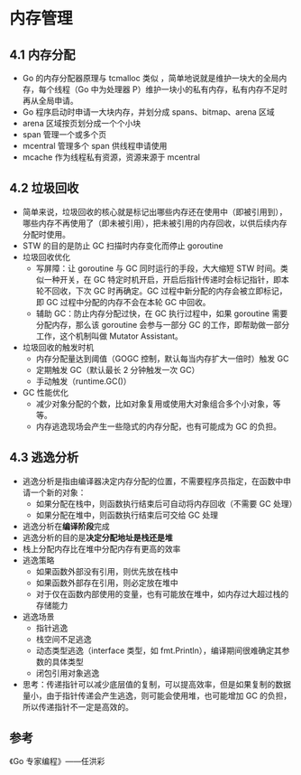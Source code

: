 # 内存管理

## 4.1 内存分配

- Go 的内存分配器原理与 tcmalloc 类似 ，简单地说就是维护一块大的全局内存，每个线程（Go 中为处理器 P）维护一块小的私有内存，私有内存不足时再从全局申请。
-  Go 程序启动时申请一大块内存，并划分成 spans、bitmap、arena 区域
  - arena 区域按页划分成一个个小块
  - span 管理一个或多个页
  - mcentral 管理多个 span 供线程申请使用
  - mcache 作为线程私有资源，资源来源于 mcentral

## 4.2 垃圾回收

- 简单来说，垃圾回收的核心就是标记出哪些内存还在使用中（即被引用到），哪些内存不再使用了（即未被引用），把未被引用的内存回收，以供后续内存分配时使用。
- STW 的目的是防止 GC 扫描时内存变化而停止 goroutine
- 垃圾回收优化
  - 写屏障：让 goroutine 与 GC 同时运行的手段，大大缩短 STW 时间。类似一种开关，在 GC 特定时机开启，开启后指针传递时会标记指针，即本轮不回收，下次 GC 时再确定。GC 过程中新分配的内存会被立即标记，即 GC 过程中分配的内存不会在本轮 GC 中回收。
  -  辅助 GC：防止内存分配过快，在 GC 执行过程中，如果 goroutine 需要分配内存，那么该 goroutine 会参与一部分 GC 的工作，即帮助做一部分工作，这个机制叫做 Mutator Assistant。
- 垃圾回收的触发时机
  - 内存分配量达到阈值（GOGC 控制，默认每当内存扩大一倍时）触发 GC
  - 定期触发 GC（默认最长 2 分钟触发一次 GC）
  - 手动触发（runtime.GC()）
- GC 性能优化
  - 减少对象分配的个数，比如对象复用或使用大对象组合多个小对象，等等。
  - 内存逃逸现场会产生一些隐式的内存分配，也有可能成为 GC 的负担。

## 4.3 逃逸分析

- 逃逸分析是指由编译器决定内存分配的位置，不需要程序员指定，在函数中申请一个新的对象：
  - 如果分配在栈中，则函数执行结束后可自动将内存回收（不需要 GC 处理）
  - 如果分配在堆中，则函数执行结束后可交给 GC 处理
- 逃逸分析在**编译阶段**完成
- 逃逸分析的目的是**决定分配地址是栈还是堆**
- 栈上分配内存比在堆中分配内存有更高的效率
- 逃逸策略
  - 如果函数外部没有引用，则优先放在栈中
  - 如果函数外部存在引用，则必定放在堆中
  - 对于仅在函数内部使用的变量，也有可能放在堆中，如内存过大超过栈的存储能力
- 逃逸场景
  - 指针逃逸
  - 栈空间不足逃逸
  - 动态类型逃逸（interface 类型，如 fmt.Println），编译期间很难确定其参数的具体类型
  - 闭包引用对象逃逸
- 思考：传递指针可以减少底层值的复制，可以提高效率，但是如果复制的数据量小，由于指针传递会产生逃逸，则可能会使用堆，也可能增加 GC 的负担，所以传递指针不一定是高效的。

## 参考

《Go 专家编程》——任洪彩
